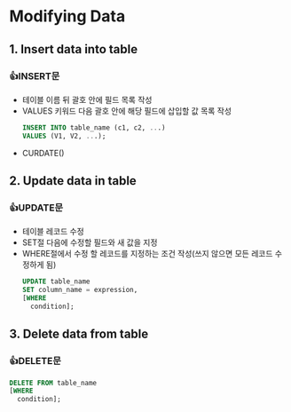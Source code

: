 # Modifying Data

## 1. Insert data into table

### 👍INSERT문
- 테이블 이름 뒤 괄호 안에 필드 목록 작성
- VALUES 키워드 다음 괄호 안에 해당 필드에 삽입할 값 목록 작성
    ```SQL
    INSERT INTO table_name (c1, c2, ...)
    VALUES (V1, V2, ...);
    ```
- CURDATE()

## 2. Update data in table

### 👍UPDATE문
- 테이블 레코드 수정
- SET절 다음에 수정할 필드와 새 값을 지정
- WHERE절에서 수정 할 레코드를 지정하는 조건 작성(쓰지 않으면 모든 레코드 수정하게 됨)
    ```SQL
    UPDATE table_name
    SET column_name = expression,
    [WHERE
      condition];
    ```
## 3. Delete data from table

### 👍DELETE문
```SQL
DELETE FROM table_name
[WHERE
  condition];
```